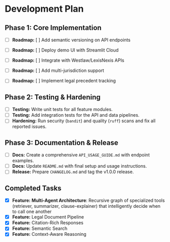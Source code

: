 # Development Plan

## Phase 1: Core Implementation
- [ ] **Roadmap:** [ ] Add semantic versioning on API endpoints
- [ ] **Roadmap:** [ ] Deploy demo UI with Streamlit Cloud
- [ ] **Roadmap:** [ ] Integrate with Westlaw/LexisNexis APIs
- [ ] **Roadmap:** [ ] Add multi-jurisdiction support
- [ ] **Roadmap:** [ ] Implement legal precedent tracking


## Phase 2: Testing & Hardening
- [ ] **Testing:** Write unit tests for all feature modules.
- [ ] **Testing:** Add integration tests for the API and data pipelines.
- [ ] **Hardening:** Run security (`bandit`) and quality (`ruff`) scans and fix all reported issues.

## Phase 3: Documentation & Release
- [ ] **Docs:** Create a comprehensive `API_USAGE_GUIDE.md` with endpoint examples.
- [ ] **Docs:** Update `README.md` with final setup and usage instructions.
- [ ] **Release:** Prepare `CHANGELOG.md` and tag the v1.0.0 release.

## Completed Tasks
- [x] **Feature:** **Multi-Agent Architecture**: Recursive graph of specialized tools (retriever, summarizer, clause-explainer) that intelligently decide when to call one another
- [x] **Feature:** Legal Document Pipeline
- [x] **Feature:** Citation-Rich Responses
- [x] **Feature:** Semantic Search
- [x] **Feature:** Context-Aware Reasoning

